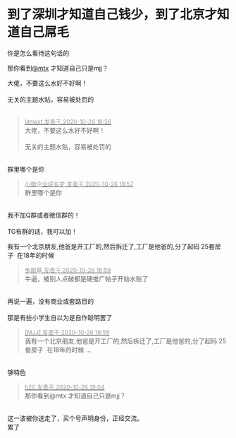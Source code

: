 # 到了深圳才知道自己钱少，到了北京才知道自己屌毛


你是怎么看待这句话的

那你看到<a href="https://www.hostloc.com/home.php?mod=space&amp;uid=19765" target="_blank">@mtx</a> 才知道自己只是mjj？<img src="static/image/smiley/default/lol.gif" smilieid="12" border="0" alt="" /> 

大佬，不要这么水好不好啊！<br />
<br />
无关的主题水贴，容易被处罚的<br />
<br />
<img src="static/image/smiley/default/sad.gif" smilieid="2" border="0" alt="" /><img src="static/image/smiley/default/sad.gif" smilieid="2" border="0" alt="" /><img src="static/image/smiley/default/sad.gif" smilieid="2" border="0" alt="" />

<div class="quote"><blockquote><font size="2"><a href="https://www.hostloc.com/forum.php?mod=redirect&amp;goto=findpost&amp;pid=9355452&amp;ptid=758692" target="_blank"><font color="#999999">llmwxt 发表于 2020-10-26 18:56</font></a></font><br />
大佬，不要这么水好不好啊！<br />
<br />
无关的主题水贴，容易被处罚的</blockquote></div><br />
<img src="static/image/smiley/yct/006.gif" smilieid="32" border="0" alt="" />群里哪个是你<img src="static/image/smiley/yct/010.gif" smilieid="41" border="0" alt="" />

<div class="quote"><blockquote><font size="2"><a href="https://www.hostloc.com/forum.php?mod=redirect&amp;goto=findpost&amp;pid=9355460&amp;ptid=758692" target="_blank"><font color="#999999">小微企业成长史 发表于 2020-10-26 18:57</font></a></font><br />
群里哪个是你</blockquote></div><br />
我不加Q群或者微信群的！<br />
<br />
TG有群的话，我可以加！

我有一个北京朋友,他爸是开工厂的,然后拆迁了,工厂是他爸的,分了起码 25套房子&nbsp;&nbsp;在18年的时候<img id="aimg_EQ6k1" onclick="zoom(this, this.src, 0, 0, 0)" class="zoom" src="https://cdn.jsdelivr.net/gh/hishis/forum-master/public/images/patch.gif" onmouseover="img_onmouseoverfunc(this)" onload="thumbImg(this)" border="0" alt="" />

<div class="quote"><blockquote><font size="2"><a href="https://www.hostloc.com/forum.php?mod=redirect&amp;goto=findpost&amp;pid=9355475&amp;ptid=758692" target="_blank"><font color="#999999">兔斯基 发表于 2020-10-26 18:59</font></a></font><br />
牛逼，被别人点破都是硬推广帖子开始水贴了</blockquote></div><br />
再说一遍，没有商业或套路目的<br />
<br />
那是有些小学生自以为是自作聪明罢了

<div class="quote"><blockquote><font size="2"><a href="https://www.hostloc.com/forum.php?mod=redirect&amp;goto=findpost&amp;pid=9355477&amp;ptid=758692" target="_blank"><font color="#999999">[MJJ] 发表于 2020-10-26 18:59</font></a></font><br />
我有一个北京朋友,他爸是开工厂的,然后拆迁了,工厂是他爸的,分了起码 25套房子&nbsp;&nbsp;在18年的时候 ...</blockquote></div><br />
够特色

<div class="quote"><blockquote><font size="2"><a href="https://www.hostloc.com/forum.php?mod=redirect&amp;goto=findpost&amp;pid=9355502&amp;ptid=758692" target="_blank"><font color="#999999">h20 发表于 2020-10-26 19:04</font></a></font><br />
那你看到@mtx 才知道自己只是mjj？</blockquote></div><br />
这一波被你送走了，买个号声明身份，正经交流。<br />
累了
